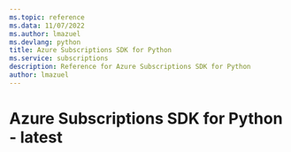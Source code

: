 ```yaml
---
ms.topic: reference
ms.data: 11/07/2022
ms.author: lmazuel
ms.devlang: python
title: Azure Subscriptions SDK for Python
ms.service: subscriptions
description: Reference for Azure Subscriptions SDK for Python
author: lmazuel
---
```

# Azure Subscriptions SDK for Python - latest